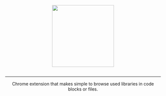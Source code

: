<div align="center">
  <a href="https://github.com/sebastianvera/nosey">
    <img width="200" heigth="200" src="https://github.com/sebastianvera/nosey/raw/master/images/noseysquare.png">
  </a>
  <br>
  <br>
  <hr>
  <p>
    Chrome extension that makes simple to browse used libraries in code blocks or files.
  <p>
</div>

